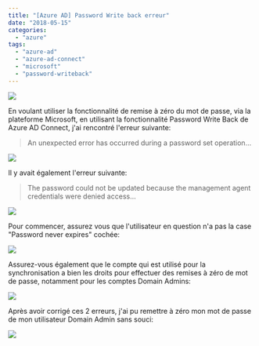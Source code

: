 ```yaml
---
title: "[Azure AD] Password Write back erreur"
date: "2018-05-15"
categories: 
  - "azure"
tags: 
  - "azure-ad"
  - "azure-ad-connect"
  - "microsoft"
  - "password-writeback"
---
```


[![](https://cloudyjourney.fr/wp-content/uploads/2018/01/pastedimage1482154059354v1.png)](https://cloudyjourney.fr/wp-content/uploads/2018/01/pastedimage1482154059354v1.png)

En voulant utiliser la fonctionnalité de remise à zéro du mot de passe, via la plateforme Microsoft, en utilisant la fonctionnalité Password Write Back de Azure AD Connect, j'ai rencontré l'erreur suivante:

> An unexpected error has occurred during a password set operation...

[![](https://cloudyjourney.fr/wp-content/uploads/2018/05/AzAD01.png)](https://cloudyjourney.fr/wp-content/uploads/2018/05/AzAD01.png)

Il y avait également l'erreur suivante:

> The password could not be updated because the management agent credentials were denied access...

[![](https://cloudyjourney.fr/wp-content/uploads/2018/05/AzAD02.png)](https://cloudyjourney.fr/wp-content/uploads/2018/05/AzAD02.png)

Pour commencer, assurez vous que l'utilisateur en question n'a pas la case "Password never expires" cochée:

[![](https://cloudyjourney.fr/wp-content/uploads/2018/05/AzAD03.png)](https://cloudyjourney.fr/wp-content/uploads/2018/05/AzAD03.png)

Assurez-vous également que le compte qui est utilisé pour la synchronisation a bien les droits pour effectuer des remises à zéro de mot de passe, notamment pour les comptes Domain Admins:

[![](https://cloudyjourney.fr/wp-content/uploads/2018/05/AzAD04.png)](https://cloudyjourney.fr/wp-content/uploads/2018/05/AzAD04.png)

Après avoir corrigé ces 2 erreurs, j'ai pu remettre à zéro mon mot de passe de mon utilisateur Domain Admin sans souci:

[![](https://cloudyjourney.fr/wp-content/uploads/2018/05/AzAD05.png)](https://cloudyjourney.fr/wp-content/uploads/2018/05/AzAD05.png)
